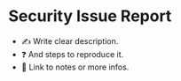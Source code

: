 # Security Issue Report

- ✍️ Write clear description.
- ❓ And steps to reproduce it.
- 🔗 Link to notes or more infos.
